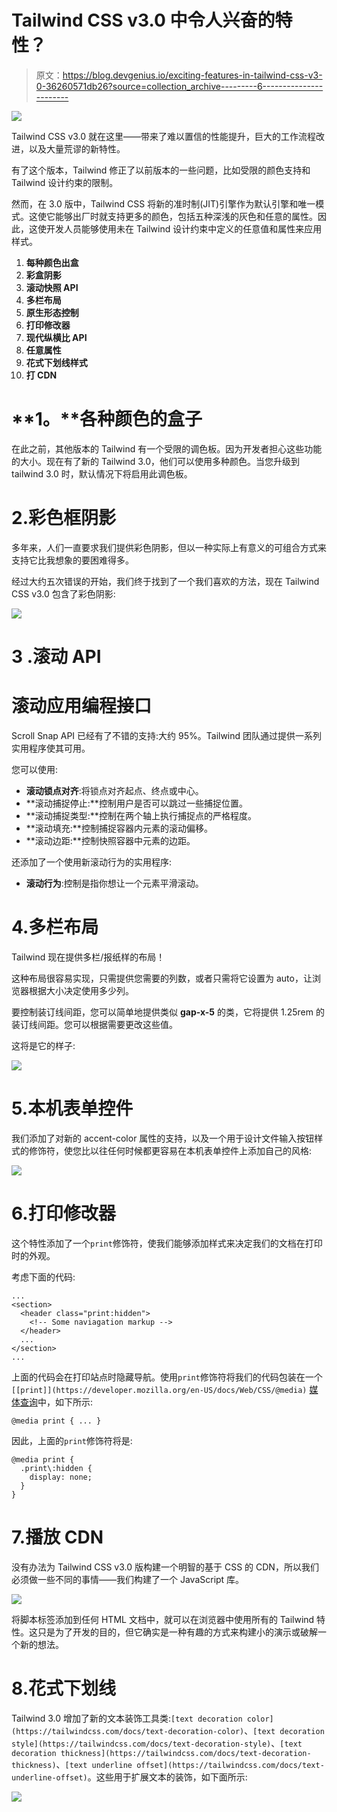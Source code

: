 # Tailwind CSS v3.0 中令人兴奋的特性？

> 原文：<https://blog.devgenius.io/exciting-features-in-tailwind-css-v3-0-36260571db26?source=collection_archive---------6----------------------->

![](img/a6634481ece0150df41ce7c3a462fca3.png)

Tailwind CSS v3.0 就在这里——带来了难以置信的性能提升，巨大的工作流程改进，以及大量荒谬的新特性。

有了这个版本，Tailwind 修正了以前版本的一些问题，比如受限的颜色支持和 Tailwind 设计约束的限制。

然而，在 3.0 版中，Tailwind CSS 将新的准时制(JIT)引擎作为默认引擎和唯一模式。这使它能够出厂时就支持更多的颜色，包括五种深浅的灰色和任意的属性。因此，这使开发人员能够使用未在 Tailwind 设计约束中定义的任意值和属性来应用样式。

1.  **每种颜色出盒**
2.  **彩盒阴影**
3.  **滚动快照 API**
4.  **多栏布局**
5.  **原生形态控制**
6.  **打印修改器**
7.  **现代纵横比 API**
8.  **任意属性**
9.  **花式下划线样式**
10.  **打 CDN**

# **1。**各种颜色的盒子

在此之前，其他版本的 Tailwind 有一个受限的调色板。因为开发者担心这些功能的大小。现在有了新的 Tailwind 3.0，他们可以使用多种颜色。当您升级到 tailwind 3.0 时，默认情况下将启用此调色板。

# 2.彩色框阴影

多年来，人们一直要求我们提供彩色阴影，但以一种实际上有意义的可组合方式来支持它比我想象的要困难得多。

经过大约五次错误的开始，我们终于找到了一个我们喜欢的方法，现在 Tailwind CSS v3.0 包含了彩色阴影:

![](img/e876e4f935c1d5809b4d7d32e4d7b1cf.png)

# **3 .滚动 API**

# 滚动应用编程接口

Scroll Snap API 已经有了不错的支持:大约 95%。Tailwind 团队通过提供一系列实用程序使其可用。

您可以使用:

*   **滚动锁点对齐**:将锁点对齐起点、终点或中心。
*   **滚动捕捉停止:**控制用户是否可以跳过一些捕捉位置。
*   **滚动捕捉类型:**控制在两个轴上执行捕捉点的严格程度。
*   **滚动填充:**控制捕捉容器内元素的滚动偏移。
*   **滚动边距:**控制快照容器中元素的边距。

还添加了一个使用新滚动行为的实用程序:

*   **滚动行为**:控制是指你想让一个元素平滑滚动。

# 4.**多栏布局**

Tailwind 现在提供多栏/报纸样的布局！

这种布局很容易实现，只需提供您需要的列数，或者只需将它设置为 auto，让浏览器根据大小决定使用多少列。

要控制装订线间距，您可以简单地提供类似 **gap-x-5** 的类，它将提供 1.25rem 的装订线间距。您可以根据需要更改这些值。

这将是它的样子:

![](img/e53b9c4f363379174067a62619658f86.png)

# 5.本机表单控件

我们添加了对新的 accent-color 属性的支持，以及一个用于设计文件输入按钮样式的修饰符，使您比以往任何时候都更容易在本机表单控件上添加自己的风格:

![](img/547b897fa1f9ea39e41328772fdfc9d8.png)

# 6.打印修改器

这个特性添加了一个`print`修饰符，使我们能够添加样式来决定我们的文档在打印时的外观。

考虑下面的代码:

```
...
<section>
  <header class="print:hidden">
    <!-- Some naviagation markup -->
  </header>
  ...
</section>
...
```

上面的代码会在打印站点时隐藏导航。使用`print`修饰符将我们的代码包装在一个`[[print]](https://developer.mozilla.org/en-US/docs/Web/CSS/@media)` [媒体查询](https://developer.mozilla.org/en-US/docs/Web/CSS/@media)中，如下所示:

```
@media print { ... }
```

因此，上面的`print`修饰符将是:

```
@media print {
  .print\:hidden {
    display: none;
  }
}
```

# 7.播放 CDN

没有办法为 Tailwind CSS v3.0 版构建一个明智的基于 CSS 的 CDN，所以我们必须做一些不同的事情——我们构建了一个 JavaScript 库。

![](img/09945755f81af2ee1e0d544e856d13d4.png)

将脚本标签添加到任何 HTML 文档中，就可以在浏览器中使用所有的 Tailwind 特性。这只是为了开发的目的，但它确实是一种有趣的方式来构建小的演示或破解一个新的想法。

# 8.花式下划线

Tailwind 3.0 增加了新的文本装饰工具类:`[text decoration color](https://tailwindcss.com/docs/text-decoration-color)`、`[text decoration style](https://tailwindcss.com/docs/text-decoration-style)`、`[text decoration thickness](https://tailwindcss.com/docs/text-decoration-thickness)`、`[text underline offset](https://tailwindcss.com/docs/text-underline-offset)`。这些用于扩展文本的装饰，如下面所示:

![](img/ef90fc3c491461e68408857e62c5b06f.png)